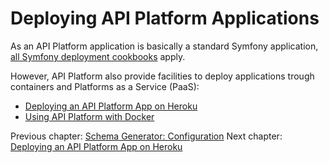 # Deploying API Platform Applications

As an API Platform application is basically a standard Symfony application, [all Symfony deployment cookbooks](http://symfony.com/doc/current/cookbook/deployment/index.html)
apply.

However, API Platform also provide facilities to deploy applications trough containers and Platforms as a Service (PaaS):

* [Deploying an API Platform App on Heroku](heroku.md)
* [Using API Platform with Docker](docker.md)

Previous chapter: [Schema Generator: Configuration](../schema-generator/configuration.md)
Next chapter: [Deploying an API Platform App on Heroku](heroku.md)
